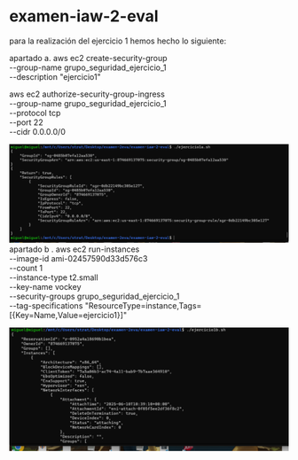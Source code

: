 # examen-iaw-2-eval

para la realización del ejercicio 1 hemos hecho lo siguiente:

apartado a.
aws ec2 create-security-group \
    --group-name grupo_seguridad_ejercicio_1 \
    --description "ejercicio1"

aws ec2 authorize-security-group-ingress \
    --group-name grupo_seguridad_ejercicio_1 \
    --protocol tcp \
    --port 22 \
    --cidr 0.0.0.0/0

![](imagenes/ejercicio1a.png)
apartado b .
aws ec2 run-instances \
    --image-id  ami-02457590d33d576c3 \
    --count 1 \
    --instance-type t2.small \
    --key-name vockey \
    --security-groups grupo_seguridad_ejercicio_1\
    --tag-specifications "ResourceType=instance,Tags=[{Key=Name,Value=ejercicio1}]"

![](imagenes/ejercicio1b.png)